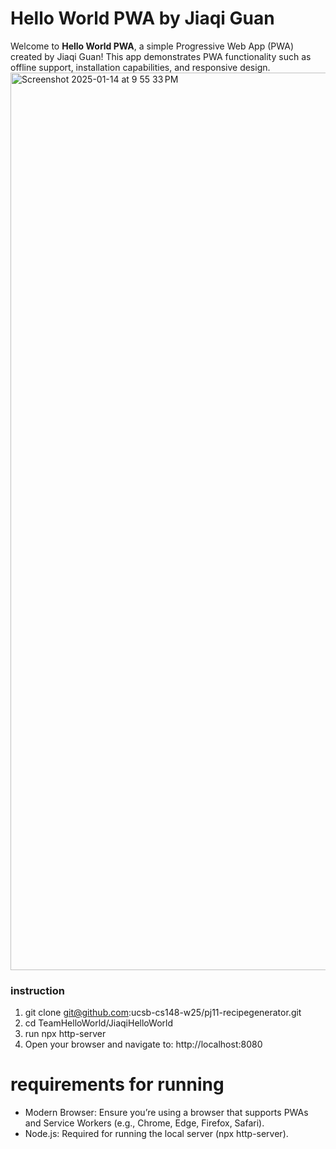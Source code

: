 # Hello World PWA by Jiaqi Guan

Welcome to **Hello World PWA**, a simple Progressive Web App (PWA) created by Jiaqi Guan! This app demonstrates PWA functionality such as offline support, installation capabilities, and responsive design.
<img width="1436" alt="Screenshot 2025-01-14 at 9 55 33 PM" src="https://github.com/user-attachments/assets/e124fb10-7202-4a5a-ad50-e69ef7fb06d3" />

### instruction 
1. git clone git@github.com:ucsb-cs148-w25/pj11-recipegenerator.git
2. cd TeamHelloWorld/JiaqiHelloWorld
3. run npx http-server
4. Open your browser and navigate to: http://localhost:8080

# requirements for running
- Modern Browser: Ensure you’re using a browser that supports PWAs and Service Workers (e.g., Chrome, Edge, Firefox, Safari).
- Node.js: Required for running the local server (npx http-server).
